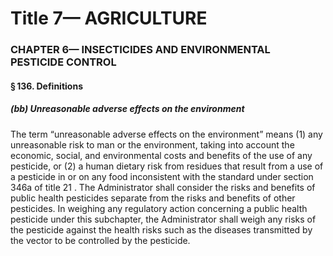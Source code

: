 
# Title 7— AGRICULTURE
### CHAPTER 6— INSECTICIDES AND ENVIRONMENTAL PESTICIDE CONTROL
#### § 136. Definitions
##### (bb) Unreasonable adverse effects on the environment

The term “unreasonable adverse effects on the environment” means (1) any unreasonable risk to man or the environment, taking into account the economic, social, and environmental costs and benefits of the use of any pesticide, or (2) a human dietary risk from residues that result from a use of a pesticide in or on any food inconsistent with the standard under section 346a of title 21 . The Administrator shall consider the risks and benefits of public health pesticides separate from the risks and benefits of other pesticides. In weighing any regulatory action concerning a public health pesticide under this subchapter, the Administrator shall weigh any risks of the pesticide against the health risks such as the diseases transmitted by the vector to be controlled by the pesticide.
